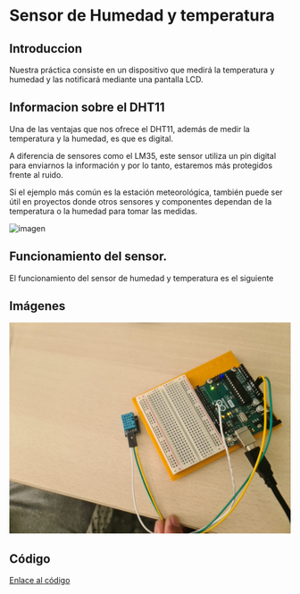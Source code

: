 # Sensor de Humedad y temperatura
## Introduccion
Nuestra práctica consiste en un dispositivo que medirá la temperatura y humedad y las notificará mediante una pantalla LCD.
## Informacion sobre el DHT11
Una de las ventajas que nos ofrece el DHT11, además de medir la temperatura y la humedad, es que es digital.

A diferencia de sensores como el LM35, este sensor utiliza un pin digital para enviarnos la información y por lo tanto, estaremos más protegidos frente al ruido.


Si el ejemplo más común es la estación meteorológica, también puede ser útil en proyectos donde otros sensores y componentes dependan de la temperatura o la humedad para tomar las medidas.

![imagen](https://user-images.githubusercontent.com/90753272/153171909-60bae4a6-2fda-4d29-a47f-761143d923d7.png)



## Funcionamiento del sensor.

El funcionamiento del sensor de humedad y temperatura es el siguiente 


## Imágenes
![Sensor de temperatura y humedad](https://github.com/St1v3n3223/Arduino/blob/f088f14a1550cf7ff36557885fa03086017dc371/WhatsApp%20Image%202022-02-02%20at%2012.35.34.jpeg)


## Código

[Enlace al código ](https://github.com/aRnAu1012/arduino./blob/main/sketch_jan19b.ino)
